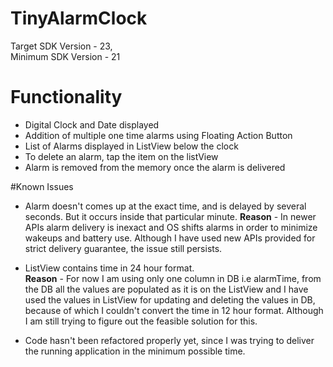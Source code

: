 # TinyAlarmClock

Target SDK Version - 23, <br>
Minimum SDK Version - 21

# Functionality
- Digital Clock and Date displayed
- Addition of multiple one time alarms using Floating Action Button
- List of Alarms displayed in ListView below the clock
- To delete an alarm, tap the item on the listView
- Alarm is removed from the memory once the alarm is delivered

#Known Issues
- Alarm doesn't comes up at the exact time, and is delayed by several seconds. But it occurs inside that particular minute.
<strong>Reason</strong> - In newer APIs alarm delivery is inexact and OS shifts alarms in order to minimize wakeups and battery use.
Although I have used new APIs provided for strict delivery guarantee, the issue still persists.

- ListView contains time in 24 hour format. <br>
<strong>Reason</strong> - For now I am using only one column in DB i.e alarmTime, from the DB all the values are populated as it is on the ListView and I have used the values in ListView for updating and deleting the values in DB, because of which I couldn't convert the time in 12 hour format. Although I am still trying to figure out the feasible solution for this.

- Code hasn't been refactored properly yet, since I was trying to deliver the running application in the minimum possible time.
